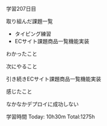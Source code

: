 学習207日目

取り組んだ課題一覧

- タイピング練習
- ECサイト課題商品一覧機能実装

わかったこと

次にやること

引き続きECサイト課題商品一覧機能実装

感じたこと

なかなかデプロイに成功しない

学習時間 Today: 10h30m Total:1275h